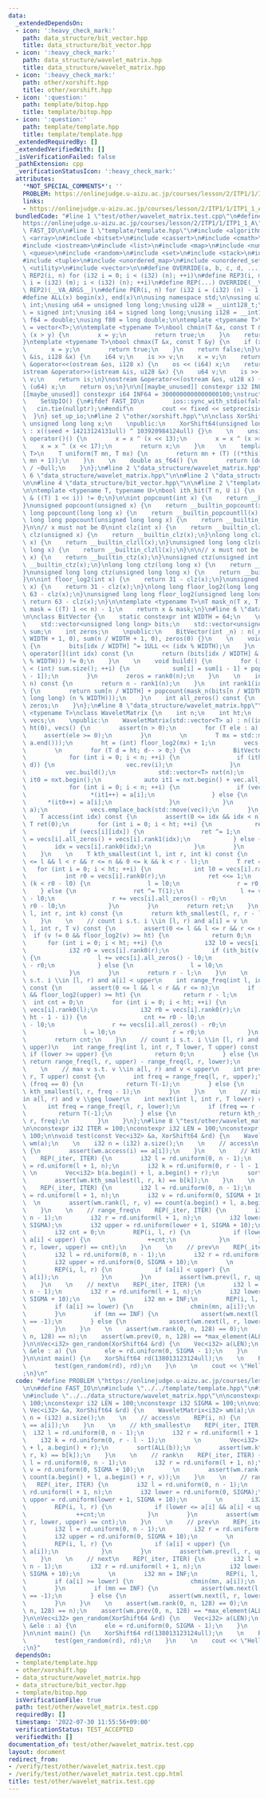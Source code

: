 ```yaml
---
data:
  _extendedDependsOn:
  - icon: ':heavy_check_mark:'
    path: data_structure/bit_vector.hpp
    title: data_structure/bit_vector.hpp
  - icon: ':heavy_check_mark:'
    path: data_structure/wavelet_matrix.hpp
    title: data_structure/wavelet_matrix.hpp
  - icon: ':heavy_check_mark:'
    path: other/xorshift.hpp
    title: other/xorshift.hpp
  - icon: ':question:'
    path: template/bitop.hpp
    title: template/bitop.hpp
  - icon: ':question:'
    path: template/template.hpp
    title: template/template.hpp
  _extendedRequiredBy: []
  _extendedVerifiedWith: []
  _isVerificationFailed: false
  _pathExtension: cpp
  _verificationStatusIcon: ':heavy_check_mark:'
  attributes:
    '*NOT_SPECIAL_COMMENTS*': ''
    PROBLEM: https://onlinejudge.u-aizu.ac.jp/courses/lesson/2/ITP1/1/ITP1_1_A
    links:
    - https://onlinejudge.u-aizu.ac.jp/courses/lesson/2/ITP1/1/ITP1_1_A
  bundledCode: "#line 1 \"test/other/wavelet_matrix.test.cpp\"\n#define PROBLEM \"\
    https://onlinejudge.u-aizu.ac.jp/courses/lesson/2/ITP1/1/ITP1_1_A\"\n\n#define\
    \ FAST_IO\n\n#line 1 \"template/template.hpp\"\n#include <algorithm>\n#include\
    \ <array>\n#include <bitset>\n#include <cassert>\n#include <cmath>\n#include <iomanip>\n\
    #include <iostream>\n#include <list>\n#include <map>\n#include <numeric>\n#include\
    \ <queue>\n#include <random>\n#include <set>\n#include <stack>\n#include <string>\n\
    #include <tuple>\n#include <unordered_map>\n#include <unordered_set>\n#include\
    \ <utility>\n#include <vector>\n\n#define OVERRIDE(a, b, c, d, ...) d\n#define\
    \ REP2(i, n) for (i32 i = 0; i < (i32) (n); ++i)\n#define REP3(i, m, n) for (i32\
    \ i = (i32) (m); i < (i32) (n); ++i)\n#define REP(...) OVERRIDE(__VA_ARGS__, REP3,\
    \ REP2)(__VA_ARGS__)\n#define PER(i, n) for (i32 i = (i32) (n) - 1; i >= 0; --i)\n\
    #define ALL(x) begin(x), end(x)\n\nusing namespace std;\n\nusing u32 = unsigned\
    \ int;\nusing u64 = unsigned long long;\nusing u128 = __uint128_t;\nusing i32\
    \ = signed int;\nusing i64 = signed long long;\nusing i128 = __int128_t;\nusing\
    \ f64 = double;\nusing f80 = long double;\n\ntemplate <typename T>\nusing Vec\
    \ = vector<T>;\n\ntemplate <typename T>\nbool chmin(T &x, const T &y) {\n    if\
    \ (x > y) {\n        x = y;\n        return true;\n    }\n    return false;\n\
    }\ntemplate <typename T>\nbool chmax(T &x, const T &y) {\n    if (x < y) {\n \
    \       x = y;\n        return true;\n    }\n    return false;\n}\n\nistream &operator>>(istream\
    \ &is, i128 &x) {\n    i64 v;\n    is >> v;\n    x = v;\n    return is;\n}\nostream\
    \ &operator<<(ostream &os, i128 x) {\n    os << (i64) x;\n    return os;\n}\n\
    istream &operator>>(istream &is, u128 &x) {\n    u64 v;\n    is >> v;\n    x =\
    \ v;\n    return is;\n}\nostream &operator<<(ostream &os, u128 x) {\n    os <<\
    \ (u64) x;\n    return os;\n}\n\n[[maybe_unused]] constexpr i32 INF = 1000000100;\n\
    [[maybe_unused]] constexpr i64 INF64 = 3000000000000000100;\nstruct SetUpIO {\n\
    \    SetUpIO() {\n#ifdef FAST_IO\n        ios::sync_with_stdio(false);\n     \
    \   cin.tie(nullptr);\n#endif\n        cout << fixed << setprecision(15);\n  \
    \  }\n} set_up_io;\n#line 2 \"other/xorshift.hpp\"\n\nclass XorShift64 {\n   \
    \ unsigned long long x;\n    \npublic:\n    XorShift64(unsigned long long seed)\
    \ : x((seed + 14213124131ull) ^ 103920984124ull) {}\n    \n    unsigned long long\
    \ operator()() {\n        x = x ^ (x << 13);\n        x = x ^ (x >> 7);\n    \
    \    x = x ^ (x << 17);\n        return x;\n    }\n    \n    template <typename\
    \ T>\n    T uniform(T mn, T mx) {\n        return mn + (T) ((*this)() % (mx -\
    \ mn + 1));\n    }\n    \n    double as_f64() {\n        return (double) (*this)()\
    \ / ~0ull;\n    }\n};\n#line 2 \"data_structure/wavelet_matrix.hpp\"\n\n#line\
    \ 6 \"data_structure/wavelet_matrix.hpp\"\n\n#line 2 \"data_structure/bit_vector.hpp\"\
    \n\n#line 4 \"data_structure/bit_vector.hpp\"\n\n#line 2 \"template/bitop.hpp\"\
    \n\ntemplate <typename T, typename U>\nbool ith_bit(T n, U i) {\n    return (n\
    \ & ((T) 1 << i)) != 0;\n}\n\nint popcount(int x) {\n    return __builtin_popcount(x);\n\
    }\nunsigned popcount(unsigned x) {\n    return __builtin_popcount(x);\n}\nlong\
    \ long popcount(long long x) {\n    return __builtin_popcountll(x);\n}\nunsigned\
    \ long long popcount(unsigned long long x) {\n    return __builtin_popcountll(x);\n\
    }\n\n// x must not be 0\nint clz(int x) {\n    return __builtin_clz(x);\n}\nunsigned\
    \ clz(unsigned x) {\n    return __builtin_clz(x);\n}\nlong long clz(long long\
    \ x) {\n    return __builtin_clzll(x);\n}\nunsigned long long clz(unsigned long\
    \ long x) {\n    return __builtin_clzll(x);\n}\n\n// x must not be 0\nint ctz(int\
    \ x) {\n    return __builtin_ctz(x);\n}\nunsigned ctz(unsigned int x) {\n    return\
    \ __builtin_ctz(x);\n}\nlong long ctz(long long x) {\n    return __builtin_ctzll(x);\n\
    }\nunsigned long long ctz(unsigned long long x) {\n    return __builtin_ctzll(x);\n\
    }\n\nint floor_log2(int x) {\n    return 31 - clz(x);\n}\nunsigned floor_log2(unsigned\
    \ x) {\n    return 31 - clz(x);\n}\nlong long floor_log2(long long x) {\n    return\
    \ 63 - clz(x);\n}\nunsigned long long floor_log2(unsigned long long x) {\n   \
    \ return 63 - clz(x);\n}\n\ntemplate <typename T>\nT mask_n(T x, T n) {\n    T\
    \ mask = ((T) 1 << n) - 1;\n    return x & mask;\n}\n#line 6 \"data_structure/bit_vector.hpp\"\
    \n\nclass BitVector {\n    static constexpr int WIDTH = 64;\n    \n    int n;\n\
    \    std::vector<unsigned long long> bits;\n    std::vector<unsigned long long>\
    \ sum;\n    int zeros;\n    \npublic:\n    BitVector(int _n) : n(_n), bits(n /\
    \ WIDTH + 1, 0), sum(n / WIDTH + 1, 0), zeros(0) {}\n    \n    void rev(int idx)\
    \ {\n        bits[idx / WIDTH] ^= 1ULL << (idx % WIDTH);\n    }\n    \n    bool\
    \ operator[](int idx) const {\n        return (bits[idx / WIDTH] & (1ULL << (idx\
    \ % WIDTH))) != 0;\n    }\n    \n    void build() {\n        for (int i = 1; i\
    \ < (int) sum.size(); ++i) {\n            sum[i] = sum[i - 1] + popcount(bits[i\
    \ - 1]);\n        }\n        zeros = rank0(n);\n    }\n    \n    int rank0(int\
    \ n) const {\n        return n - rank1(n);\n    }\n    int rank1(int n) const\
    \ {\n        return sum[n / WIDTH] + popcount(mask_n(bits[n / WIDTH], (unsigned\
    \ long long) (n % WIDTH)));\n    }\n    int all_zeros() const {\n        return\
    \ zeros;\n    }\n};\n#line 8 \"data_structure/wavelet_matrix.hpp\"\n\ntemplate\
    \ <typename T>\nclass WaveletMatrix {\n    int n;\n    int ht;\n    std::vector<BitVector>\
    \ vecs;\n    \npublic:\n    WaveletMatrix(std::vector<T> a) : n((int) a.size()),\
    \ ht(0), vecs() {\n        assert(n > 0);\n        for (T ele : a) {\n       \
    \     assert(ele >= 0);\n        }\n        \n        T mx = std::max(T(1), *std::max_element(a.begin(),\
    \ a.end()));\n        ht = (int) floor_log2(mx) + 1;\n        vecs.reserve(ht);\n\
    \        \n        for (T d = ht; d-- > 0;) {\n            BitVector vec(n);\n\
    \            for (int i = 0; i < n; ++i) {\n                if (ith_bit(a[i],\
    \ d)) {\n                    vec.rev(i);\n                }\n            }\n \
    \           vec.build();\n            std::vector<T> nxt(n);\n            auto\
    \ it0 = nxt.begin();\n            auto it1 = nxt.begin() + vec.all_zeros();\n\
    \            for (int i = 0; i < n; ++i) {\n                if (vec[i]) {\n  \
    \                  *(it1++) = a[i];\n                } else {\n              \
    \      *(it0++) = a[i];\n                }\n            }\n            std::swap(nxt,\
    \ a);\n            vecs.emplace_back(std::move(vec));\n        }\n    }\n    \n\
    \    T access(int idx) const {\n        assert(0 <= idx && idx < n);\n       \
    \ T ret(0);\n        for (int i = 0; i < ht; ++i) {\n            ret <<= 1;\n\
    \            if (vecs[i][idx]) {\n                ret ^= 1;\n                idx\
    \ = vecs[i].all_zeros() + vecs[i].rank1(idx);\n            } else {\n        \
    \        idx = vecs[i].rank0(idx);\n            }\n        }\n        return ret;\n\
    \    }\n    \n    T kth_smallest(int l, int r, int k) const {\n        assert(0\
    \ <= l && l < r && r <= n && 0 <= k && k < r - l);\n        T ret = 0;\n     \
    \   for (int i = 0; i < ht; ++i) {\n            int l0 = vecs[i].rank0(l);\n \
    \           int r0 = vecs[i].rank0(r);\n            ret <<= 1;\n            if\
    \ (k < r0 - l0) {\n                l = l0;\n                r = r0;\n        \
    \    } else {\n                ret ^= T(1);\n                l += vecs[i].all_zeros()\
    \ - l0;\n                r += vecs[i].all_zeros() - r0;\n                k -=\
    \ r0 - l0;\n            }\n        }\n        return ret;\n    }\n    T kth_largest(int\
    \ l, int r, int k) const {\n        return kth_smallest(l, r, r - l - k - 1);\n\
    \    }\n    \n    // count i s.t. i \\in [l, r) and a[i] = v \n    int rank(int\
    \ l, int r, T v) const {\n        assert(0 <= l && l <= r && r <= n);\n      \
    \  if (v != 0 && floor_log2(v) >= ht) {\n            return 0;\n        }\n  \
    \      for (int i = 0; i < ht; ++i) {\n            i32 l0 = vecs[i].rank0(l);\n\
    \            i32 r0 = vecs[i].rank0(r);\n            if (ith_bit(v, ht - 1 - i))\
    \ {\n                l += vecs[i].all_zeros() - l0;\n                r += vecs[i].all_zeros()\
    \ - r0;\n            } else {\n                l = l0;\n                r = r0;\n\
    \            }\n        }\n        return r - l;\n    }\n    \n    // count i\
    \ s.t. i \\in [l, r) and a[i] < upper\n    int range_freq(int l, int r, T upper)\
    \ const {\n        assert(0 <= l && l < r && r <= n);\n        if (upper != 0\
    \ && floor_log2(upper) >= ht) {\n            return r - l;\n        }\n      \
    \  int cnt = 0;\n        for (int i = 0; i < ht; ++i) {\n            i32 l0 =\
    \ vecs[i].rank0(l);\n            i32 r0 = vecs[i].rank0(r);\n            if (ith_bit(upper,\
    \ ht - 1 - i)) {\n                cnt += r0 - l0;\n                l += vecs[i].all_zeros()\
    \ - l0;\n                r += vecs[i].all_zeros() - r0;\n            } else {\n\
    \                l = l0;\n                r = r0;\n            }\n        }\n\
    \        return cnt;\n    }\n    // count i s.t. i \\in [l, r) and a[i] \\in [lower,\
    \ upper)\n    int range_freq(int l, int r, T lower, T upper) const {\n       \
    \ if (lower >= upper) {\n            return 0;\n        } else {\n           \
    \ return range_freq(l, r, upper) - range_freq(l, r, lower);\n        }\n    }\n\
    \    \n    // max v s.t. v \\in a[l, r) and v < upper\n    int prev(int l, int\
    \ r, T upper) const {\n        int freq = range_freq(l, r, upper);\n        if\
    \ (freq == 0) {\n            return T(-1);\n        } else {\n            return\
    \ kth_smallest(l, r, freq - 1);\n        }\n    }\n    \n    // min v s.t. v \\\
    in a[l, r) and v \\geq lower\n    int next(int l, int r, T lower) const {\n  \
    \      int freq = range_freq(l, r, lower);\n        if (freq == r - l) {\n   \
    \         return T(-1);\n        } else {\n            return kth_smallest(l,\
    \ r, freq);\n        }\n    }\n};\n#line 8 \"test/other/wavelet_matrix.test.cpp\"\
    \n\nconstexpr i32 ITER = 100;\nconstexpr i32 LEN = 100;\nconstexpr i32 SIGMA =\
    \ 100;\n\nvoid test(const Vec<i32> &a, XorShift64 &rd) {\n    WaveletMatrix<i32>\
    \ wm(a);\n    \n    i32 n = (i32) a.size();\n    \n    // access\n    REP(i, n)\
    \ {\n        assert(wm.access(i) == a[i]);\n    }\n    \n    // kth_smallest\n\
    \    REP(_iter, ITER) {\n        i32 l = rd.uniform(0, n - 1);\n        i32 r\
    \ = rd.uniform(l + 1, n);\n        i32 k = rd.uniform(0, r - l - 1);\n       \
    \ \n        Vec<i32> b(a.begin() + l, a.begin() + r);\n        sort(ALL(b));\n\
    \        assert(wm.kth_smallest(l, r, k) == b[k]);\n    }\n    \n    // rank\n\
    \    REP(_iter, ITER) {\n        i32 l = rd.uniform(0, n - 1);\n        i32 r\
    \ = rd.uniform(l + 1, n);\n        i32 v = rd.uniform(0, SIGMA + 10);\n      \
    \  \n        assert(wm.rank(l, r, v) == count(a.begin() + l, a.begin() + r, v));\n\
    \    }\n    \n    // range_freq\n    REP(_iter, ITER) {\n        i32 l = rd.uniform(0,\
    \ n - 1);\n        i32 r = rd.uniform(l + 1, n);\n        i32 lower = rd.uniform(0,\
    \ SIGMA);\n        i32 upper = rd.uniform(lower + 1, SIGMA + 10);\n        \n\
    \        i32 cnt = 0;\n        REP(i, l, r) {\n            if (lower <= a[i] &&\
    \ a[i] < upper) {\n                ++cnt;\n            }\n        }\n        assert(wm.range_freq(l,\
    \ r, lower, upper) == cnt);\n    }\n    \n    // prev\n    REP(_iter, ITER) {\n\
    \        i32 l = rd.uniform(0, n - 1);\n        i32 r = rd.uniform(l + 1, n);\n\
    \        i32 upper = rd.uniform(0, SIGMA + 10);\n        \n        i32 mx = -1;\n\
    \        REP(i, l, r) {\n            if (a[i] < upper) {\n                chmax(mx,\
    \ a[i]);\n            }\n        }\n        assert(wm.prev(l, r, upper) == mx);\n\
    \    }\n    \n    // next\n    REP(_iter, ITER) {\n        i32 l = rd.uniform(0,\
    \ n - 1);\n        i32 r = rd.uniform(l + 1, n);\n        i32 lower = rd.uniform(0,\
    \ SIGMA + 10);\n        \n        i32 mn = INF;\n        REP(i, l, r) {\n    \
    \        if (a[i] >= lower) {\n                chmin(mn, a[i]);\n            }\n\
    \        }\n        if (mn == INF) {\n            assert(wm.next(l, r, lower)\
    \ == -1);\n        } else {\n            assert(wm.next(l, r, lower) == mn);\n\
    \        }\n    }\n    \n    assert(wm.rank(0, n, 128) == 0);\n    assert(wm.range_freq(0,\
    \ n, 128) == n);\n    assert(wm.prev(0, n, 128) == *max_element(ALL(a)));    \n\
    }\n\nVec<i32> gen_random(XorShift64 &rd) {\n    Vec<i32> a(LEN);\n    for (i32\
    \ &ele : a) {\n        ele = rd.uniform(0, SIGMA - 1);\n    }\n    return a;\n\
    }\n\nint main() {\n    XorShift64 rd(138013123124ull);\n    \n    REP(_, 10) {\n\
    \        test(gen_random(rd), rd);\n    }\n    \n    cout << \"Hello World\\n\"\
    ;\n}\n"
  code: "#define PROBLEM \"https://onlinejudge.u-aizu.ac.jp/courses/lesson/2/ITP1/1/ITP1_1_A\"\
    \n\n#define FAST_IO\n\n#include \"../../template/template.hpp\"\n#include \"../../other/xorshift.hpp\"\
    \n#include \"../../data_structure/wavelet_matrix.hpp\"\n\nconstexpr i32 ITER =\
    \ 100;\nconstexpr i32 LEN = 100;\nconstexpr i32 SIGMA = 100;\n\nvoid test(const\
    \ Vec<i32> &a, XorShift64 &rd) {\n    WaveletMatrix<i32> wm(a);\n    \n    i32\
    \ n = (i32) a.size();\n    \n    // access\n    REP(i, n) {\n        assert(wm.access(i)\
    \ == a[i]);\n    }\n    \n    // kth_smallest\n    REP(_iter, ITER) {\n      \
    \  i32 l = rd.uniform(0, n - 1);\n        i32 r = rd.uniform(l + 1, n);\n    \
    \    i32 k = rd.uniform(0, r - l - 1);\n        \n        Vec<i32> b(a.begin()\
    \ + l, a.begin() + r);\n        sort(ALL(b));\n        assert(wm.kth_smallest(l,\
    \ r, k) == b[k]);\n    }\n    \n    // rank\n    REP(_iter, ITER) {\n        i32\
    \ l = rd.uniform(0, n - 1);\n        i32 r = rd.uniform(l + 1, n);\n        i32\
    \ v = rd.uniform(0, SIGMA + 10);\n        \n        assert(wm.rank(l, r, v) ==\
    \ count(a.begin() + l, a.begin() + r, v));\n    }\n    \n    // range_freq\n \
    \   REP(_iter, ITER) {\n        i32 l = rd.uniform(0, n - 1);\n        i32 r =\
    \ rd.uniform(l + 1, n);\n        i32 lower = rd.uniform(0, SIGMA);\n        i32\
    \ upper = rd.uniform(lower + 1, SIGMA + 10);\n        \n        i32 cnt = 0;\n\
    \        REP(i, l, r) {\n            if (lower <= a[i] && a[i] < upper) {\n  \
    \              ++cnt;\n            }\n        }\n        assert(wm.range_freq(l,\
    \ r, lower, upper) == cnt);\n    }\n    \n    // prev\n    REP(_iter, ITER) {\n\
    \        i32 l = rd.uniform(0, n - 1);\n        i32 r = rd.uniform(l + 1, n);\n\
    \        i32 upper = rd.uniform(0, SIGMA + 10);\n        \n        i32 mx = -1;\n\
    \        REP(i, l, r) {\n            if (a[i] < upper) {\n                chmax(mx,\
    \ a[i]);\n            }\n        }\n        assert(wm.prev(l, r, upper) == mx);\n\
    \    }\n    \n    // next\n    REP(_iter, ITER) {\n        i32 l = rd.uniform(0,\
    \ n - 1);\n        i32 r = rd.uniform(l + 1, n);\n        i32 lower = rd.uniform(0,\
    \ SIGMA + 10);\n        \n        i32 mn = INF;\n        REP(i, l, r) {\n    \
    \        if (a[i] >= lower) {\n                chmin(mn, a[i]);\n            }\n\
    \        }\n        if (mn == INF) {\n            assert(wm.next(l, r, lower)\
    \ == -1);\n        } else {\n            assert(wm.next(l, r, lower) == mn);\n\
    \        }\n    }\n    \n    assert(wm.rank(0, n, 128) == 0);\n    assert(wm.range_freq(0,\
    \ n, 128) == n);\n    assert(wm.prev(0, n, 128) == *max_element(ALL(a)));    \n\
    }\n\nVec<i32> gen_random(XorShift64 &rd) {\n    Vec<i32> a(LEN);\n    for (i32\
    \ &ele : a) {\n        ele = rd.uniform(0, SIGMA - 1);\n    }\n    return a;\n\
    }\n\nint main() {\n    XorShift64 rd(138013123124ull);\n    \n    REP(_, 10) {\n\
    \        test(gen_random(rd), rd);\n    }\n    \n    cout << \"Hello World\\n\"\
    ;\n}"
  dependsOn:
  - template/template.hpp
  - other/xorshift.hpp
  - data_structure/wavelet_matrix.hpp
  - data_structure/bit_vector.hpp
  - template/bitop.hpp
  isVerificationFile: true
  path: test/other/wavelet_matrix.test.cpp
  requiredBy: []
  timestamp: '2022-07-30 11:55:56+09:00'
  verificationStatus: TEST_ACCEPTED
  verifiedWith: []
documentation_of: test/other/wavelet_matrix.test.cpp
layout: document
redirect_from:
- /verify/test/other/wavelet_matrix.test.cpp
- /verify/test/other/wavelet_matrix.test.cpp.html
title: test/other/wavelet_matrix.test.cpp
---
```

